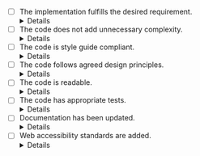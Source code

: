 - [ ] The implementation fulfills the desired requirement.
  <details>
    <summary>Details</summary>
    The code does the intended while also ensuring that it does not cause side-effects or compromise the system performance and functionality.
  </details>
- [ ] The code does not add unnecessary complexity.
  <details>
    <summary>Details</summary>
    The code is neither too simple and long (over-engineering) nor too short and complex for peers. With a complex code, devs are likely to introduce bugs when calling or modifying the code.
  </details>
- [ ] The code is style guide compliant.
  <details>
    <summary>Details</summary>
    The style guide of project is followed e.g. linting, formatting, types, and other standards. Any style point differing from the guide should not be combined with other changes, as it makes it hard to see what is being changed.
  </details>
- [ ] The code follows agreed design principles.
  <details>
    <summary>Details</summary>
    SOLID principles are used efficiently, making the code reusable and scalable.
  </details>
- [ ] The code is readable.
  <details>
    <summary>Details</summary>
    The code is readable and comprehensive. Comments are clear, useful, and explain why instead of what.
  </details>
- [ ] The code has appropriate tests.
  <details>
    <summary>Details</summary>
    Tests should be added, as appropriate, in the same changelist as the code. Tests should be correct, sensible, and useful.
  </details>
- [ ] Documentation has been updated.
  <details>
    <summary>Details</summary>
    Devs should update associated documentation. If code is deleted or deprecated, then the documentation should also be deleted.
  </details>
- [ ] Web accessibility standards are added.
  <details>
    <summary>Details</summary>
    The UI built should support accessibility. (See <a href="https://www.wuhcag.com/wcag-checklist/" target="_blank">WCAG checklists</a>)
  </details>
